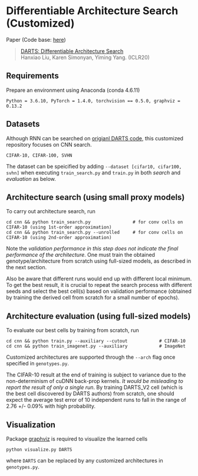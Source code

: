 # Differentiable Architecture Search (Customized)
Paper (Code base: [here](https://github.com/quark0/darts))
> [DARTS: Differentiable Architecture Search](https://arxiv.org/abs/1806.09055)\
> Hanxiao Liu, Karen Simonyan, Yiming Yang. (ICLR20)

## Requirements
Prepare an environment using Anaconda (conda 4.6.11)
```
Python = 3.6.10, PyTorch = 1.4.0, torchvision == 0.5.0, graphviz = 0.13.2
```

## Datasets
Although RNN can be searched on [origianl DARTS code](https://github.com/quark0/darts), this customized repository focuses on CNN search.
```
CIFAR-10, CIFAR-100, SVHN
```
The dataset can be speicified by adding ```--dataset [cifar10, cifar100, svhn]``` when executing ```train_search.py``` and ```train.py``` in both _search_ and _evaluation_ as below.

## Architecture search (using small proxy models)
To carry out architecture search, run
```
cd cnn && python train_search.py                # for conv cells on CIFAR-10 (using 1st-order approximation)
cd cnn && python train_search.py --unrolled     # for conv cells on CIFAR-10 (using 2nd-order approximation)
```
Note the _validation performance in this step does not indicate the final performance of the architecture_. One must train the obtained genotype/architecture from scratch using full-sized models, as described in the next section.

Also be aware that different runs would end up with different local minimum. To get the best result, it is crucial to repeat the search process with different seeds and select the best cell(s) based on validation performance (obtained by training the derived cell from scratch for a small number of epochs). 

## Architecture evaluation (using full-sized models)
To evaluate our best cells by training from scratch, run
```
cd cnn && python train.py --auxiliary --cutout            # CIFAR-10
cd cnn && python train_imagenet.py --auxiliary            # ImageNet
```
Customized architectures are supported through the `--arch` flag once specified in `genotypes.py`.

The CIFAR-10 result at the end of training is subject to variance due to the non-determinism of cuDNN back-prop kernels. _It would be misleading to report the result of only a single run_. By training DARTS_V2 cell (which is the best cell discovered by DARTS authors) from scratch, one should expect the average test error of 10 independent runs to fall in the range of 2.76 +/- 0.09% with high probability.

## Visualization
Package [graphviz](https://graphviz.readthedocs.io/en/stable/index.html) is required to visualize the learned cells
```
python visualize.py DARTS
```
where `DARTS` can be replaced by any customized architectures in `genotypes.py`.

